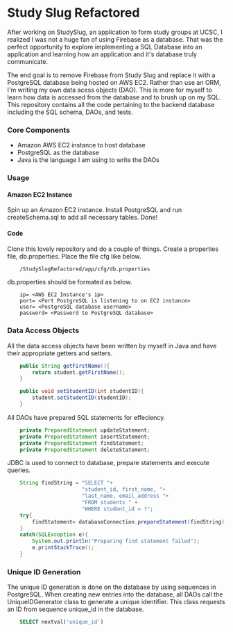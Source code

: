Study Slug Refactored
=====================


After working on StudySlug, an application to form study groups at UCSC, I realized I was not a huge fan of using Firebase as a database. That was the perfect opportunity to explore implementing a SQL Database into an application and learning how an application and it's database truly communicate. 

The end goal is to remove Firebase from Study Slug and replace it with a PostgreSQL database being hosted on AWS EC2. Rather than use an ORM, I'm writing my own data acess objects (DAO). This is more for myself to learn how data is accessed from the database and to brush up on my SQL. This repository contains all the code pertaining to the backend database including the SQL schema, DAOs, and tests. 



### Core Components
+ Amazon AWS EC2 instance to host database
+ PostgreSQL as the database
+ Java is the language I am using to write the DAOs

### Usage
#### Amazon EC2 Instance
Spin up an Amazon EC2 instance. Install PostgreSQL and run createSchema.sql to add all necessary tables. Done!
#### Code
Clone this lovely repository and do a couple of things. Create a properties file, db.properties. Place the file cfg like below. 
```bash
	/StudySlugRefactored/app/cfg/db.properties
``` 
db.properties should be formated as below.

```text
	ip= <AWS EC2 Instance's ip>
	port= <Port PostgreSQL is listening to on EC2 instance>
	user= <PostgreSQL database username>
	password= <Password to PostgreSQL database>
```



### Data Access Objects

All the data access objects have been written by myself in Java and have their appropriate getters and setters. 

```java 
	public String getFirstName(){
        return student.getFirstName();
    }

    public void setStudentID(int studentID){
        student.setStudentID(studentID);
    }
```

All DAOs have prepared SQL statements for effeciency.

```java
	private PreparedStatement updateStatement;
	private PreparedStatement insertStatement;
	private PreparedStatement findStatement;
	private PreparedStatement deleteStatement;
```

JDBC is used to connect to database, prepare statements and execute queries. 

```java
	String findString = "SELECT "+ 
                        "student_id, first_name, "+ 
                        "last_name, email_address "+
                        "FROM students " +
                        "WHERE student_id = ?";
    try{
        findStatement= databaseConnection.prepareStatement(findString);
    }
    catch(SQLException e){
        System.out.println("Preparing find statement failed");
        e.printStackTrace();
    }
```
### Unique ID Generation
The unique ID generation is done on the database by using sequences in PostgreSQL. When creating new entries into the database, all DAOs call the UniqueIDGenerator class to generate a unique identifier. This class requests an ID from sequence unique_id in the database. 
```sql
	SELECT nextval('unique_id')
```

